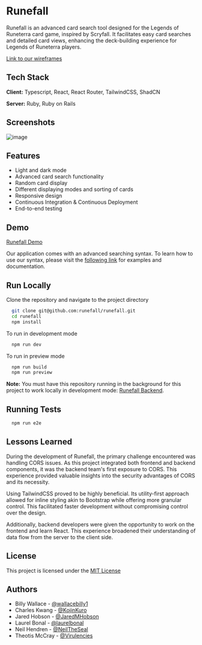 # Runefall

Runefall is an advanced card search tool designed for the Legends of Runeterra card game, inspired by Scryfall. It facilitates easy card searches and detailed card views, enhancing the deck-building experience for Legends of Runeterra players.

[Link to our wireframes](https://www.figma.com/design/fdA9fu36wBGJzfte6QsSVp/Runefall-Wireframes?node-id=0-1&t=mrJvkammxM0C1u1G-1)

## Tech Stack

**Client:** Typescript, React, React Router, TailwindCSS, ShadCN

**Server:** Ruby, Ruby on Rails

## Screenshots

![image](https://github.com/user-attachments/assets/c797003c-501b-4ed7-b16b-c0cbe0a1f0ee)

## Features

- Light and dark mode
- Advanced card search functionality
- Random card display
- Different displaying modes and sorting of cards
- Responsive design
- Continuous Integration & Continuous Deployment
- End-to-end testing

## Demo

[Runefall Demo](https://runefall.netlify.app/)

Our application comes with an advanced searching syntax. To learn how to use our syntax, please visit the [following link](https://runefall.netlify.app/syntax) for examples and documentation.

## Run Locally

Clone the repository and navigate to the project directory

```bash
  git clone git@github.com:runefall/runefall.git
  cd runefall
  npm install
```

To run in development mode

```bash
  npm run dev
```

To run in preview mode

```bash
  npm run build
  npm run preview
```

**Note:** You must have this repository running in the background for this project to work locally in development mode: [Runefall Backend](https://github.com/runefall/runefall-backend).

## Running Tests

```bash
  npm run e2e
```

## Lessons Learned

During the development of Runefall, the primary challenge encountered was handling CORS issues. As this project integrated both frontend and backend components, it was the backend team's first exposure to CORS. This experience provided valuable insights into the security advantages of CORS and its necessity.

Using TailwindCSS proved to be highly beneficial. Its utility-first approach allowed for inline styling akin to Bootstrap while offering more granular control. This facilitated faster development without compromising control over the design.

Additionally, backend developers were given the opportunity to work on the frontend and learn React. This experience broadened their understanding of data flow from the server to the client side.

## License

This project is licensed under the [MIT License](https://choosealicense.com/licenses/mit/)

## Authors

- Billy Wallace - [@wallacebilly1](https://www.github.com/wallacebilly1)
- Charles Kwang - [@KojinKuro](https://www.github.com/KojinKuro)
- Jared Hobson - [@JaredMHobson](https://www.github.com/JaredMHobson)
- Laurel Bonal - [@laurelbonal](https://github.com/laurelbonal)
- Neil Hendren - [@NeilTheSeal](https://www.github.com/NeilTheSeal)
- Theotis McCray - [@Virulencies](https://www.github.com/Virulencies)
